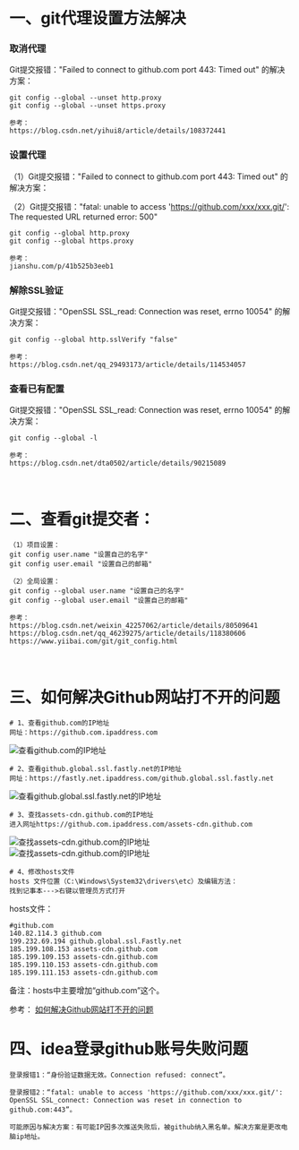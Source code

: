 # 一、git代理设置方法解决
### 取消代理
  Git提交报错："Failed to connect to github.com port 443: Timed out" 的解决方案：

    git config --global --unset http.proxy
    git config --global --unset https.proxy

    参考：
    https://blog.csdn.net/yihui8/article/details/108372441

### 设置代理
  （1）Git提交报错："Failed to connect to github.com port 443: Timed out" 的解决方案：

  （2）Git提交报错："fatal: unable to access 'https://github.com/xxx/xxx.git/': The requested URL returned error: 500"

    git config --global http.proxy
    git config --global https.proxy

    参考：
    jianshu.com/p/41b525b3eeb1

### 解除SSL验证
  Git提交报错："OpenSSL SSL_read: Connection was reset, errno 10054" 的解决方案：

    git config --global http.sslVerify "false"

    参考：
    https://blog.csdn.net/qq_29493173/article/details/114534057

### 查看已有配置
Git提交报错："OpenSSL SSL_read: Connection was reset, errno 10054" 的解决方案：

    git config --global -l

    参考：
    https://blog.csdn.net/dta0502/article/details/90215089

<br>

# 二、查看git提交者：
    （1）项目设置：
    git config user.name "设置自己的名字"
    git config user.email "设置自己的邮箱"

    （2）全局设置：
    git config --global user.name "设置自己的名字"
    git config --global user.email "设置自己的邮箱"

    参考：
    https://blog.csdn.net/weixin_42257062/article/details/80509641
    https://blog.csdn.net/qq_46239275/article/details/118380606
    https://www.yiibai.com/git/git_config.html

<br>

# 三、如何解决Github网站打不开的问题
    # 1、查看github.com的IP地址
    网址：https://github.com.ipaddress.com
![查看github.com的IP地址](https://upload-images.jianshu.io/upload_images/15580222-0d23a0a098ab8c92.png?imageMogr2/auto-orient/strip|imageView2/2/w/542/format/webp)

    # 2、查看github.global.ssl.fastly.net的IP地址
    网址：https://fastly.net.ipaddress.com/github.global.ssl.fastly.net
![查看github.global.ssl.fastly.net的IP地址](https://upload-images.jianshu.io/upload_images/15580222-75116575bf8de80d.image?imageMogr2/auto-orient/strip|imageView2/2/w/819/format/webp)

    # 3、查找assets-cdn.github.com的IP地址
    进入网址https://github.com.ipaddress.com/assets-cdn.github.com
![查找assets-cdn.github.com的IP地址](https://upload-images.jianshu.io/upload_images/15580222-e614ce93f52534ac.png?imageMogr2/auto-orient/strip|imageView2/2/w/698/format/webp)
![查找assets-cdn.github.com的IP地址](https://upload-images.jianshu.io/upload_images/15580222-91699b10a54b0866.png?imageMogr2/auto-orient/strip|imageView2/2/w/515/format/webp)

    # 4、修改hosts文件
    hosts 文件位置（C:\Windows\System32\drivers\etc）及编辑方法：
    找到记事本--->右键以管理员方式打开

hosts文件：
```
#github.com
140.82.114.3 github.com
199.232.69.194 github.global.ssl.Fastly.net
185.199.108.153 assets-cdn.github.com
185.199.109.153 assets-cdn.github.com
185.199.110.153 assets-cdn.github.com
185.199.111.153 assets-cdn.github.com
```
备注：hosts中主要增加“github.com”这个。

参考：
[如何解决Github网站打不开的问题](https://www.jianshu.com/p/bf37776b4bb8)


# 四、idea登录github账号失败问题
    登录报错1：“身份验证数据无效。Connection refused: connect”。
    
    登录报错2：“fatal: unable to access 'https://github.com/xxx/xxx.git/': OpenSSL SSL_connect: Connection was reset in connection to github.com:443”。
    
    可能原因与解决方案：有可能IP因多次推送失败后，被github纳入黑名单。解决方案是更改电脑ip地址。


